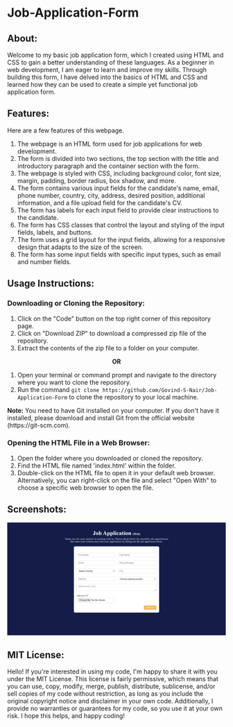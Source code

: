 # Job-Application-Form

## About:
Welcome to my basic job application form, which I created using HTML and CSS to gain a better understanding of these languages. As a beginner in web development, I am eager to learn and improve my skills. Through building this form, I have delved into the basics of HTML and CSS and learned how they can be used to create a simple yet functional job application form.

## Features:
Here are a few features of this webpage.
1. The webpage is an HTML form used for job applications for web development.
2. The form is divided into two sections, the top section with the title and introductory paragraph and the container section with the form.
3. The webpage is styled with CSS, including background color, font size, margin, padding, border radius, box shadow, and more.
4. The form contains various input fields for the candidate's name, email, phone number, country, city, address, desired position, additional information, and a file upload field for the candidate's CV.
5. The form has labels for each input field to provide clear instructions to the candidate.
6. The form has CSS classes that control the layout and styling of the input fields, labels, and buttons.
7. The form uses a grid layout for the input fields, allowing for a responsive design that adapts to the size of the screen.
8. The form has some input fields with specific input types, such as email and number fields.

## Usage Instructions:

### Downloading or Cloning the Repository:
1. Click on the "Code" button on the top right corner of this repository page.
2. Click on "Download ZIP" to download a compressed zip file of the repository.
3. Extract the contents of the zip file to a folder on your computer.

<p align="center"><b> OR </b></p>

1. Open your terminal or command prompt and navigate to the directory where you want to clone the repository.
2. Run the command `git clone https://github.com/Govind-S-Nair/Job-Application-Form` to clone the repository to your local machine.
<p><b>Note:</b> You need to have Git installed on your computer. If you don't have it installed, please download and install Git from the official website (https://git-scm.com).</p>

### Opening the HTML File in a Web Browser:
1. Open the folder where you downloaded or cloned the repository.
2. Find the HTML file named 'index.html' within the folder.
3. Double-click on the HTML file to open it in your default web browser. Alternatively, you can right-click on the file and select "Open With" to choose a specific web browser to open the file.

## Screenshots:
<img src="https://github.com/Govind-S-Nair/Job-Application-Form/blob/main/images/Screenshot%2001.png" alt="Screenshot"/>

## MIT License: 
Hello! If you're interested in using my code, I'm happy to share it with you under the MIT License. This license is fairly permissive, which means that you can use, copy, modify, merge, publish, distribute, sublicense, and/or sell copies of my code without restriction, as long as you include the original copyright notice and disclaimer in your own code. Additionally, I provide no warranties or guarantees for my code, so you use it at your own risk. I hope this helps, and happy coding!
